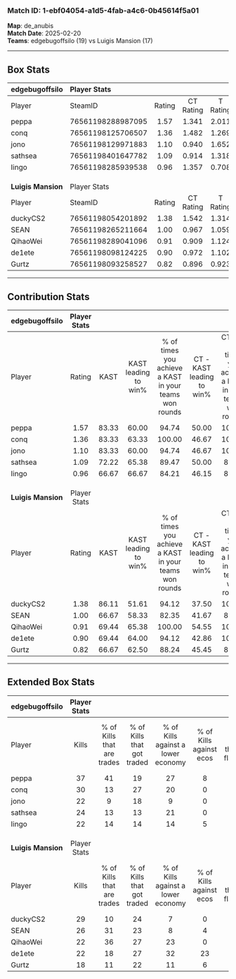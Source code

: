 ### Match ID: 1-ebf04054-a1d5-4fab-a4c6-0b45614f5a01  
**Map**: de_anubis  
**Match Date**: 2025-02-20  
**Teams**: edgebugoffsilo (19) vs Luigis Mansion (17)  

---  

## Box Stats  

| **edgebugoffsilo** | Player Stats      |        |           |          |       |      |       |         |        |      |     |
| :- | :- | :-: | :-: | :-: | :-: | :-: | :-: | :-: | :-: | :-: | :-: |
| Player             | SteamID           | Rating | CT Rating | T Rating | KAST  | ADR  | Kills | Assists | Deaths | K/D  | HS% |
| peppa              | 76561198288987095 |  1.57  |   1.341   |  2.011   | 83.33 | 91.3 |  37   |   12    |   21   | 1.76 | 59  |
| conq               | 76561198125706507 |  1.36  |   1.482   |  1.269   | 83.33 | 83.4 |  30   |    5    |   21   | 1.43 | 63  |
| jono               | 76561198129971883 |  1.10  |   0.940   |  1.652   | 83.33 | 85.1 |  22   |   17    |   28   | 0.79 | 63  |
| sathsea            | 76561198401647782 |  1.09  |   0.914   |  1.318   | 72.22 | 64.6 |  24   |    9    |   21   | 1.14 | 25  |
| Iingo              | 76561198285939538 |  0.96  |   1.357   |  0.708   | 66.67 | 77.8 |  22   |    6    |   26   | 0.85 | 59  |
|                    |                   |        |           |          |       |      |       |         |        |      |     |
|                    |                   |        |           |          |       |      |       |         |        |      |     |
|                    |                   |        |           |          |       |      |       |         |        |      |     |
| **Luigis Mansion** | Player Stats      |        |           |          |       |      |       |         |        |      |     |
| Player             | SteamID           | Rating | CT Rating | T Rating | KAST  | ADR  | Kills | Assists | Deaths | K/D  | HS% |
| duckyCS2           | 76561198054201892 |  1.38  |   1.542   |  1.314   | 86.11 | 92.1 |  29   |   10    |   22   | 1.32 | 44  |
| SEAN               | 76561198265211664 |  1.00  |   0.967   |  1.059   | 66.67 | 69.8 |  26   |    6    |   28   | 0.93 | 23  |
| QihaoWei           | 76561198289041096 |  0.91  |   0.909   |  1.124   | 69.44 | 68.9 |  22   |    7    |   29   | 0.76 | 40  |
| de1ete             | 76561198098124225 |  0.90  |   0.972   |  1.102   | 69.44 | 71.6 |  22   |    8    |   30   | 0.73 | 59  |
| Gurtz              | 76561198093258527 |  0.82  |   0.896   |  0.923   | 66.67 | 64.3 |  18   |    6    |   26   | 0.69 | 61  |
---  

## Contribution Stats  

| **edgebugoffsilo** | Player Stats |       |                      |                                                        |                           |                                                             |                          |                                                            |
| :- | :-: | :-: | :-: | :-: | :-: | :-: | :-: | :-: |
| Player             |    Rating    | KAST  | KAST leading to win% | % of times you achieve a KAST in your teams won rounds | CT - KAST leading to win% | CT - % of times you achieve a KAST in your teams won rounds | T - KAST leading to win% | T - % of times you achieve a KAST in your teams won rounds |
| peppa              |     1.57     | 83.33 |        60.00         |                         94.74                          |           50.00           |                           100.00                            |          68.75           |                           91.67                            |
| conq               |     1.36     | 83.33 |        63.33         |                         100.00                         |           46.67           |                           100.00                            |          80.00           |                           100.00                           |
| jono               |     1.10     | 83.33 |        60.00         |                         94.74                          |           46.67           |                           100.00                            |          73.33           |                           91.67                            |
| sathsea            |     1.09     | 72.22 |        65.38         |                         89.47                          |           50.00           |                            85.71                            |          78.57           |                           91.67                            |
| Iingo              |     0.96     | 66.67 |        66.67         |                         84.21                          |           46.15           |                            85.71                            |          90.91           |                           83.33                            |
|                    |              |       |                      |                                                        |                           |                                                             |                          |                                                            |
|                    |              |       |                      |                                                        |                           |                                                             |                          |                                                            |
|                    |              |       |                      |                                                        |                           |                                                             |                          |                                                            |
| **Luigis Mansion** | Player Stats |       |                      |                                                        |                           |                                                             |                          |                                                            |
| Player             |    Rating    | KAST  | KAST leading to win% | % of times you achieve a KAST in your teams won rounds | CT - KAST leading to win% | CT - % of times you achieve a KAST in your teams won rounds | T - KAST leading to win% | T - % of times you achieve a KAST in your teams won rounds |
| duckyCS2           |     1.38     | 86.11 |        51.61         |                         94.12                          |           37.50           |                           100.00                            |          66.67           |                           90.91                            |
| SEAN               |     1.00     | 66.67 |        58.33         |                         82.35                          |           41.67           |                            83.33                            |          75.00           |                           81.82                            |
| QihaoWei           |     0.91     | 69.44 |        65.38         |                         100.00                         |           54.55           |                           100.00                            |          73.33           |                           100.00                           |
| de1ete             |     0.90     | 69.44 |        64.00         |                         94.12                          |           42.86           |                           100.00                            |          90.91           |                           90.91                            |
| Gurtz              |     0.82     | 66.67 |        62.50         |                         88.24                          |           45.45           |                            83.33                            |          76.92           |                           90.91                            |
---  

## Extended Box Stats  

| **edgebugoffsilo** | Player Stats |                            |                            |                                    |                         |                              |                                 |        |                             |                                     |                          |                               |                            |
| :- | :-: | :-: | :-: | :-: | :-: | :-: | :-: | :-: | :-: | :-: | :-: | :-: | :-: |
| Player             |    Kills     | % of Kills that are trades | % of Kills that got traded | % of Kills against a lower economy | % of Kills against ecos | % of Kills that are flawless | % of Kills that are close duels | Deaths | % of Deaths that get traded | % of Deaths against a lower economy | % of Deaths against ecos | % of Deaths that are flawless | % of Deaths that are close |
| peppa              |      37      |             41             |             19             |                 27                 |            8            |              65              |                5                |   21   |             33              |                 19                  |            5             |              43               |             10             |
| conq               |      30      |             13             |             27             |                 20                 |            0            |              67              |                7                |   21   |             10              |                 10                  |            0             |              67               |             10             |
| jono               |      22      |             9              |             18             |                 9                  |            0            |              59              |                9                |   28   |             46              |                 18                  |            4             |              50               |             21             |
| sathsea            |      24      |             13             |             13             |                 21                 |            0            |              71              |                0                |   21   |             10              |                 14                  |            0             |              90               |             5              |
| Iingo              |      22      |             14             |             14             |                 14                 |            5            |              68              |               14                |   26   |             19              |                 19                  |            4             |              50               |             23             |
|                    |              |                            |                            |                                    |                         |                              |                                 |        |                             |                                     |                          |                               |                            |
|                    |              |                            |                            |                                    |                         |                              |                                 |        |                             |                                     |                          |                               |                            |
|                    |              |                            |                            |                                    |                         |                              |                                 |        |                             |                                     |                          |                               |                            |
| **Luigis Mansion** | Player Stats |                            |                            |                                    |                         |                              |                                 |        |                             |                                     |                          |                               |                            |
| Player             |    Kills     | % of Kills that are trades | % of Kills that got traded | % of Kills against a lower economy | % of Kills against ecos | % of Kills that are flawless | % of Kills that are close duels | Deaths | % of Deaths that get traded | % of Deaths against a lower economy | % of Deaths against ecos | % of Deaths that are flawless | % of Deaths that are close |
| duckyCS2           |      29      |             10             |             24             |                 7                  |            0            |              55              |               14                |   22   |             14              |                 14                  |            5             |              59               |             9              |
| SEAN               |      26      |             31             |             23             |                 8                  |            4            |              62              |               15                |   28   |              4              |                 14                  |            4             |              71               |             4              |
| QihaoWei           |      22      |             36             |             27             |                 23                 |            0            |              59              |               14                |   29   |             17              |                 10                  |            3             |              76               |             7              |
| de1ete             |      22      |             18             |             27             |                 32                 |           23            |              59              |               14                |   30   |             30              |                 10                  |            3             |              63               |             10             |
| Gurtz              |      18      |             11             |             22             |                 11                 |            6            |              56              |               17                |   26   |             27              |                 12                  |            4             |              62               |             4              |
